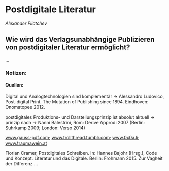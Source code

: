 
# Postdigitale Literatur
*Alexander Filatchev*

## Wie wird das Verlagsunabhängige Publizieren von postdigitaler Literatur ermöglicht?
...

### Notizen:

#### Quellen:
Digital und Analogtechnologien sind komplementär
-> Alessandro Ludovico, Post-digital Print. The Mutation of Publishing since 1894. Eindhoven: Onomatopee 2012.

postdigitales Produktions- und Darstellungsprinzip ist absolut aktuell 
-> prinzip nach -> Nanni Balestrini, Rom: Derive Approdi 2007 (Berlin: Suhrkamp 2009; London: Verso 2014)

www.gauss-pdf.com; www.trollthread.tumblr.com; www.0x0a.li; www.traumawein.at

Florian Cramer, Postdigitales Schreiben. In: Hannes Bajohr (Hrsg.), Code und Konzept. Literatur und das Digitale. Berlin: Frohmann 2015. Zur Vagheit der Differenz ...

